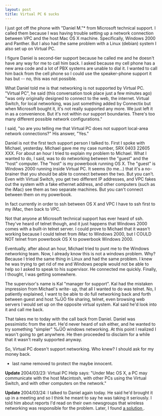 ```yaml
---
layout: post
title: Virtual PC 6 sucks
---
```



I just got off the phone with "Daniel M."* from Microsoft technical support. I called them because I was having trouble setting up a network connection between VPC and the host Mac OS X machine. Specifically, Windows 2000 and Panther. But I also had the same problem with a Linux (debian) system I also set up on Virtual PC. 

I figure Daniel is second-tier support because he called me and he doesn't have any way for me to call him back. I asked because my cell phone has a new area code and a lot of PBX systems are unable to dial it. I wanted to call him back from the cell phone so I could use the speaker-phone support it has but -- no, this was not possible. 

What Daniel told me is that networking is not supported by Virtual PC. "Virtual PC", he said (this conversation took place just a few minutes ago) "was only originally designed to connect to the web, the internet. Virtual Switch, for local networking, was just something added by Connectix but when Microsoft bought it, it's not really supported any more. We just left it in as a convenience. But it's not within our support boundaries. There's too many different possible network configurations." 

I said, "so are you telling me that Virtual PC does not support local-area network connections?" His answer, "Yes." 

Daniel is not the first tech support person I talked to. First I spoke with Michael, yesterday. Michael gave me my case number, SRX 0403 22605 XXX. For about an hour I tried to explain my problem to Michael. What I wanted to do, I said, was to do networking between the "guest" and the "host" computer. The "host" is my powerbook running OS X. The "guest" is Windows 2000 running inside Virtual PC. It seems (to me...) that it's a no-brainer that you should be able to connect between the two. But you can't. Even with Virtual Switch, you get two different IP addresses, and VPC fakes out the system with a fake ethernet address, and other computers (such as the iMac) see them as two separate machines. But you can't connect between them on my powerbook. 

In fact currently in order to ssh between OS X and VPC I have to ssh first to my iMac, then back to VPC. 

Not that anyone at Microsoft technical support has ever heard of ssh. They've heard of telnet though, and it just happens that Windows 2000 comes with a built-in telnet server. I could prove to Michael that it wasn't working because I could telnet from iMac to Windows 2000, but I COULD NOT telnet from powerbook OS X to powerbook Windows 2000. 

Eventually, after about an hour, Michael tried to punt me to the Windows networking team. Now, I already know this is not a windows problem. Why? Because I tried the same thing in Linux and had the same problem. I knew he was trying to get rid of me and Windows people would not be able to help so I asked to speak to his supervisor. He connected me quickly. Finally, I thought, I was getting somewhere. 

The supervisor's name is Kal "manager for support". Kal had the mistaken impression from Michael's write- up, that all I wanted to do was telnet. No, I patiently explained, I want to be able to do full networking back and forth between guest and host ‰ÛÓ file sharing, telnet, even browsing web servers I would set up on the opposite virtual system. Kal said he'd look into it and call me back. 

That takes me to today with the call back from Daniel. Daniel was pessimistic from the start. He'd never heard of ssh either, and he wanted to try something "simpler" ‰ÛÓ windows networking. At this point I realized I wasn't going to get anywhere. He then proceeded to disclaim for a while that it wasn't really supported anyway. 

So, Virtual PC doesn't support networking. Who knew? I should ask for my money back. 

* last name removed to protect the maybe innocent. 

<strong>Update </strong>2004/03/23: Virtual PC Help says: "Under Mac OS X, a PC may communicate with the host Macintosh, with other PCs using the Virtual Switch, and with other computers on the network." 

<strong>Update </strong>2004/03/24: I talked to Daniel again today. He said he'd brought it up in a meeting and so I think he meant to say he was taking it seriously. I told him about reports I'd read on their own newsgroups that wireless networking was responsible for the problem. Later, I found <a href="http://simonwoodside.com/weblog/2004/03/24">a solution </a>.
